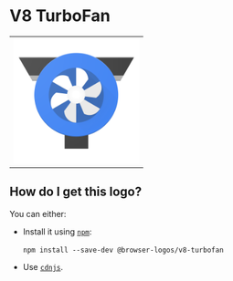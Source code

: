 # V8 TurboFan

<table>
    <tr height=230>
        <td>
            <a href="https://github.com/alrra/browser-logos/tree/2f2856da7c13bc971c32afd8ddc739e99b64ccab/src/v8-turbofan">
                <img width=220 src="https://raw.githubusercontent.com/alrra/browser-logos/2f2856da7c13bc971c32afd8ddc739e99b64ccab/src/v8-turbofan/v8-turbofan.svg?sanitize=true" alt="V8 TurboFan browser logo">
            </a>
        </td>
    </tr>
</table>

## How do I get this logo?

You can either:

* Install it using [`npm`][npm]:

  `npm install --save-dev @browser-logos/v8-turbofan`

* Use [`cdnjs`][cdnjs].

<!-- Link labels: -->

[cdnjs]: https://cdnjs.com/libraries/browser-logos
[npm]: https://www.npmjs.com/
